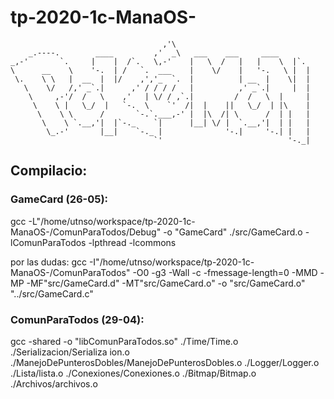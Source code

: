 # tp-2020-1c-ManaOS-
```
                                  ,'\
    _.----.        ____         ,'  _\   ___    ___     ____
_,-'       `.     |    |  /`.   \,-'    |   \  /   |   |    \  |`.
\      __    \    '-.  | /   `.  ___    |    \/    |   '-.   \ |  |
 \.    \ \   |  __  |  |/    ,','_  `.  |          | __  |    \|  |
   \    \/   /,' _`.|      ,' / / / /   |          ,' _`.|     |  |
    \     ,-'/  /   \    ,'   | \/ / ,`.|         /  /   \  |     |
     \    \ |   \_/  |   `-.  \    `'  /|  |    ||   \_/  | |\    |
      \    \ \      /       `-.`.___,-' |  |\  /| \      /  | |   |
       \    \ `.__,'|  |`-._    `|      |__| \/ |  `.__,'|  | |   |
        \_.-'       |__|    `-._ |              '-.|     '-.| |   |
                                `'                            '-._|
```
## Compilacio: 
### GameCard (26-05): 
gcc -L"/home/utnso/workspace/tp-2020-1c-ManaOS-/ComunParaTodos/Debug" -o "GameCard"  ./src/GameCard.o   -lComunParaTodos -lpthread -lcommons

por las dudas:
gcc -I"/home/utnso/workspace/tp-2020-1c-ManaOS-/ComunParaTodos" -O0 -g3 -Wall -c -fmessage-length=0 -MMD -MP -MF"src/GameCard.d" -MT"src/GameCard.o" -o "src/GameCard.o" "../src/GameCard.c"

### ComunParaTodos (29-04):
gcc -shared -o "libComunParaTodos.so"  ./Time/Time.o  ./Serializacion/Serializa
ion.o  ./ManejoDePunterosDobles/ManejoDePunterosDobles.o  ./Logger/Logger.o  ./Lista/lista.o  ./Conexiones/Conexiones.o  ./Bitmap/Bitmap.o  ./Archivos/archivos.o
